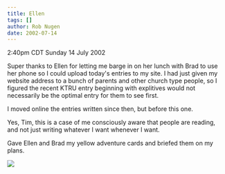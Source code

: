 ```yaml
---
title: Ellen
tags: []
author: Rob Nugen
date: 2002-07-14
---
```


<p class=date>2:40pm CDT Sunday 14 July 2002</p>

<p>Super thanks to Ellen for letting me barge in on her lunch with
Brad to use her phone so I could upload today's entries to my site.  I
had just given my website address to a bunch of parents and other
church type people, so I figured the recent KTRU entry beginning with
explitives would not necessarily be the optimal entry for them to see
first.</p>

<p>I moved online the entries written since then, but before this
one.</p>

<p>Yes, Tim, this is a case of me consciously aware that people are
reading, and not just writing whatever I want whenever I want.</p>

<p>Gave Ellen and Brad my yellow adventure cards and briefed them on
my plans.</p>

<p><img src="/images/rob/wL-ROB.gif"/></p>
